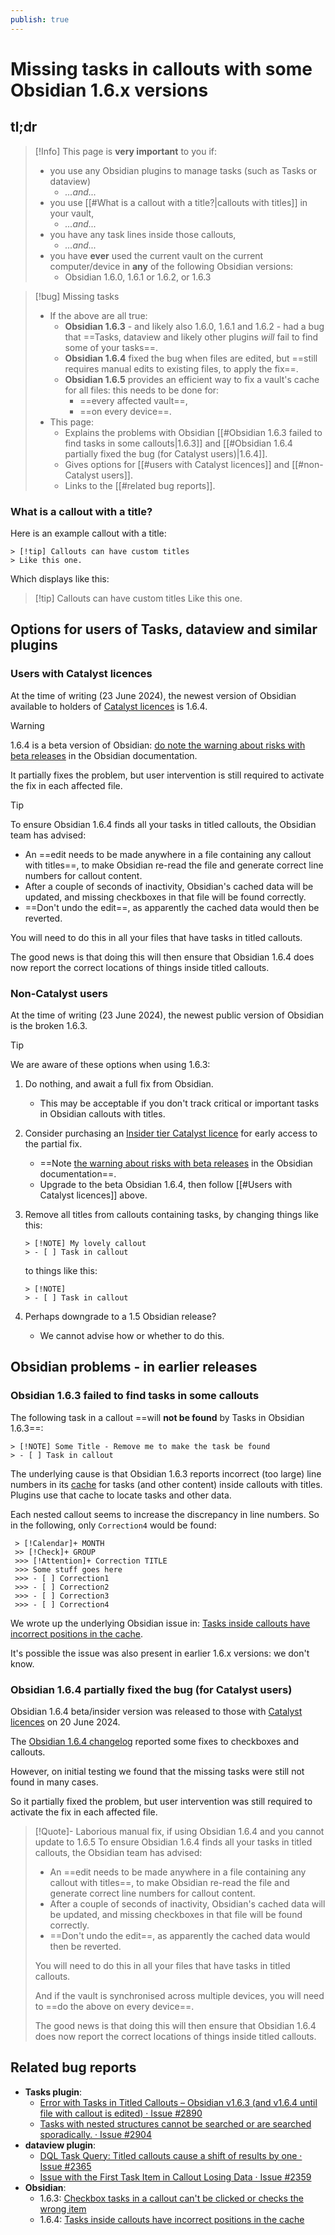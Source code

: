 ```yaml
---
publish: true
---
```


# Missing tasks in callouts with some Obsidian 1.6.x versions

## tl;dr

> [!Info] This page is **very important** to you if:
>
> - you use any Obsidian plugins to manage tasks (such as Tasks or dataview)
>   - *...and...*
> - you use [[#What is a callout with a title?|callouts with titles]] in your vault,
>   - *...and...*
> - you have any task lines inside those callouts,
>   - *...and...*
> - you have **ever** used the current vault on the current computer/device in **any** of the following Obsidian versions:
>   - Obsidian 1.6.0, 1.6.1 or 1.6.2, or 1.6.3

> [!bug] Missing tasks
>
> - If the above are all true:
>   - **Obsidian 1.6.3** - and likely also 1.6.0, 1.6.1 and 1.6.2 -  had a bug that ==Tasks, dataview and likely other plugins *will* fail to find some of your tasks==.
>   - **Obsidian 1.6.4** fixed the bug when files are edited, but ==still requires manual edits to existing files, to apply the fix==.
>   - **Obsidian 1.6.5** provides an efficient way to fix a vault's cache for all files: this needs to be done for:
>     - ==every affected vault==,
>     - ==on every device==.
> - This page:
>   - Explains the problems with Obsidian [[#Obsidian 1.6.3 failed to find tasks in some callouts|1.6.3]] and [[#Obsidian 1.6.4 partially fixed the bug (for Catalyst users)|1.6.4]].
>   - Gives options for [[#users with Catalyst licences]] and [[#non-Catalyst users]].
>   - Links to the [[#related bug reports]].

### What is a callout with a title?

Here is an example callout with a title:

````text
> [!tip] Callouts can have custom titles
> Like this one.
````

Which displays like this:

> [!tip] Callouts can have custom titles
> Like this one.

## Options for users of Tasks, dataview and similar plugins

### Users with Catalyst licences

At the time of writing (23 June 2024), the newest version of Obsidian available to holders of [Catalyst licences](https://help.obsidian.md/Licenses+and+payment/Catalyst+license) is 1.6.4.

> [!Warning]
> 1.6.4 is a beta version of Obsidian: [do note the warning about risks with beta releases](https://help.obsidian.md/Obsidian/Early+access+versions) in the Obsidian documentation.

It partially fixes the problem, but user intervention is still required to activate the fix in each affected file.

> [!Tip]
> To ensure Obsidian 1.6.4 finds all your tasks in titled callouts, the Obsidian team has advised:
>
> - An ==edit needs to be made anywhere in a file containing any callout with titles==, to make Obsidian re-read the file and generate correct line numbers for callout content.
> - After a couple of seconds of inactivity, Obsidian's cached data will be updated, and missing checkboxes in that file will be found correctly.
> - ==Don't undo the edit==, as apparently the cached data would then be reverted.
>
> You will need to do this in all your files that have tasks in titled callouts.

The good news is that doing this will then ensure that Obsidian 1.6.4 does now report the correct locations of things inside titled callouts.

### Non-Catalyst users

At the time of writing (23 June 2024), the newest public version of Obsidian is the broken 1.6.3.

> [!tip]
> We are aware of these options when using 1.6.3:
>
> 1. Do nothing, and await a full fix from Obsidian.
>     - This may be acceptable if you don't track critical or important tasks in Obsidian callouts with titles.
> 1. Consider purchasing an [Insider tier Catalyst licence](https://help.obsidian.md/Licenses+and+payment/Catalyst+license) for early access to the partial fix.
>     - ==Note [the warning about risks with beta releases](https://help.obsidian.md/Obsidian/Early+access+versions) in the Obsidian documentation==.
>     - Upgrade to the beta Obsidian 1.6.4, then follow [[#Users with Catalyst licences]] above.
> 1. Remove all titles from callouts containing tasks, by changing things like this:
>
>     ```text
>     > [!NOTE] My lovely callout
>     > - [ ] Task in callout
>     ```
>
>     to things like this:
>
>     ```text
>     > [!NOTE]
>     > - [ ] Task in callout
>     ```
>
> 1. Perhaps downgrade to a 1.5 Obsidian release?
>     - We cannot advise how or whether to do this.

## Obsidian problems - in earlier releases

### Obsidian 1.6.3 failed to find tasks in some callouts

The following task in a callout ==will **not be found** by Tasks in Obsidian 1.6.3==:

```text
> [!NOTE] Some Title - Remove me to make the task be found
> - [ ] Task in callout
```

The underlying cause is that Obsidian 1.6.3 reports incorrect (too large) line numbers in its [cache](https://docs.obsidian.md/Reference/TypeScript+API/CachedMetadata) for tasks (and other content) inside callouts with titles. Plugins use that cache to locate tasks and other data.

Each nested callout seems to increase the discrepancy in line numbers. So in the following, only `Correction4` would be found:

````text
 > [!Calendar]+ MONTH
 >> [!Check]+ GROUP
 >>> [!Attention]+ Correction TITLE
 >>> Some stuff goes here
 >>> - [ ] Correction1
 >>> - [ ] Correction2
 >>> - [ ] Correction3
 >>> - [ ] Correction4
````

We wrote up the underlying Obsidian issue in: [Tasks inside callouts have incorrect positions in the cache](https://forum.obsidian.md/t/tasks-inside-callouts-have-incorrect-positions-in-the-cache/84057/1).

It's possible the issue was also present in earlier 1.6.x versions: we don't know.

### Obsidian 1.6.4 partially fixed the bug (for Catalyst users)

Obsidian 1.6.4 beta/insider version was released to those with [Catalyst licences](https://help.obsidian.md/Licenses+and+payment/Catalyst+license) on 20 June 2024.

The [Obsidian 1.6.4 changelog](https://obsidian.md/changelog/2024-06-20-desktop-v1.6.4/) reported some fixes to checkboxes and callouts.

However, on initial testing we found that the missing tasks were still not found in many cases.

So it partially fixed the problem, but user intervention was still required to activate the fix in each affected file.

> [!Quote]- Laborious manual fix, if using Obsidian 1.6.4 and you cannot update to 1.6.5
> To ensure Obsidian 1.6.4 finds all your tasks in titled callouts, the Obsidian team has advised:
>
> - An ==edit needs to be made anywhere in a file containing any callout with titles==, to make Obsidian re-read the file and generate correct line numbers for callout content.
> - After a couple of seconds of inactivity, Obsidian's cached data will be updated, and missing checkboxes in that file will be found correctly.
> - ==Don't undo the edit==, as apparently the cached data would then be reverted.
>
> You will need to do this in all your files that have tasks in titled callouts.
>
> And if the vault is synchronised across multiple devices, you will need to ==do the above on every device==.
>
> The good news is that doing this will then ensure that Obsidian 1.6.4 does now report the correct locations of things inside titled callouts.

## Related bug reports

- **Tasks plugin**:
  - [Error with Tasks in Titled Callouts – Obsidian v1.6.3 (and v1.6.4 until file with callout is edited) · Issue #2890](https://github.com/obsidian-tasks-group/obsidian-tasks/issues/2890)
  - [Tasks with nested structures cannot be searched or are searched sporadically. · Issue #2904](https://github.com/obsidian-tasks-group/obsidian-tasks/issues/2904)
- **dataview plugin**:
  - [DQL Task Query: Titled callouts cause a shift of results by one · Issue #2365](https://github.com/blacksmithgu/obsidian-dataview/issues/2365)
  - [Issue with the First Task Item in Callout Losing Data · Issue #2359](https://github.com/blacksmithgu/obsidian-dataview/issues/2359)
- **Obsidian**:
  - 1.6.3: [Checkbox tasks in a callout can't be clicked or checks the wrong item](https://forum.obsidian.md/t/last-checkbox-in-a-callout-cant-be-clicked/82742)
  - 1.6.4: [Tasks inside callouts have incorrect positions in the cache](https://forum.obsidian.md/t/tasks-inside-callouts-have-incorrect-positions-in-the-cache/84057)
